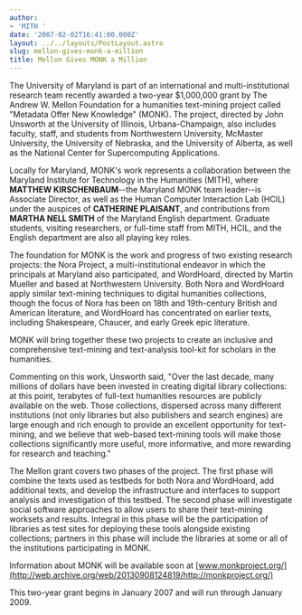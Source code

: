 ```yaml
---
author:
- 'MITH '
date: '2007-02-02T16:41:00.000Z'
layout: ../../layouts/PostLayout.astro
slug: mellon-gives-monk-a-million
title: Mellon Gives MONK a Million
---
```


The University of Maryland is part of an international and multi-institutional research team recently awarded a two-year \$1,000,000 grant by The Andrew W. Mellon Foundation for a humanities text-mining project called "Metadata Offer New Knowledge" (MONK). The project, directed by John Unsworth at the University of Illinois, Urbana-Champaign, also includes faculty, staff, and students from Northwestern University, McMaster University, the University of Nebraska, and the University of Alberta, as well as the National Center for Supercomputing Applications.

Locally for Maryland, MONK's work represents a collaboration between the Maryland Institute for Technology in the Humanities (MITH), where **MATTHEW KIRSCHENBAUM**--the Maryland MONK team leader--is Associate Director, as well as the Human Computer Interaction Lab (HCIL) under the auspices of **CATHERINE PLAISANT**, and contributions from **MARTHA NELL SMITH** of the Maryland English department. Graduate students, visiting researchers, or full-time staff from MITH, HCIL, and the English department are also all playing key roles.

The foundation for MONK is the work and progress of two existing research projects: the Nora Project, a multi-institutional endeavor in which the principals at Maryland also participated, and WordHoard, directed by Martin Mueller and based at Northwestern University. Both Nora and WordHoard apply similar text-mining techniques to digital humanities collections, though the focus of Nora has been on 18th and 19th-century British and American literature, and WordHoard has concentrated on earlier texts, including Shakespeare, Chaucer, and early Greek epic literature.

MONK will bring together these two projects to create an inclusive and comprehensive text-mining and text-analysis tool-kit for scholars in the humanities.

Commenting on this work, Unsworth said, "Over the last decade, many millions of dollars have been invested in creating digital library collections: at this point, terabytes of full-text humanities resources are publicly available on the web. Those collections, dispersed across many different institutions (not only libraries but also publishers and search engines) are large enough and rich enough to provide an excellent opportunity for text-mining, and we believe that web-based text-mining tools will make those collections significantly more useful, more informative, and more rewarding for research and teaching."

The Mellon grant covers two phases of the project. The first phase will combine the texts used as testbeds for both Nora and WordHoard, add additional texts, and develop the infrastructure and interfaces to support analysis and investigation of this testbed. The second phase will investigate social software approaches to allow users to share their text-mining worksets and results. Integral in this phase will be the participation of libraries as test sites for deploying these tools alongside existing collections; partners in this phase will include the libraries at some or all of the institutions participating in MONK.

Information about MONK will be available soon at [www.monkproject.org/](http://web.archive.org/web/20130908124819/http://monkproject.org/)

This two-year grant begins in January 2007 and will run through January 2009.